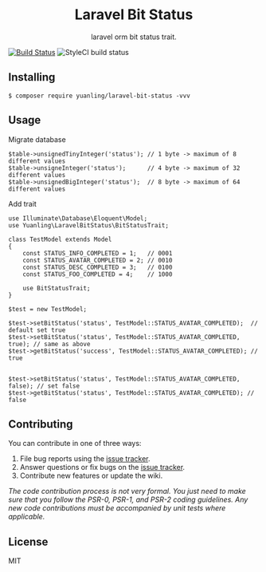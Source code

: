 <h1 align="center"> Laravel Bit Status </h1>

<p align="center"> laravel orm bit status trait.</p>

[![Build Status](https://travis-ci.com/LaneHub/laravel-bit-status.svg?branch=master)](https://travis-ci.com/LaneHub/laravel-bit-status)
![StyleCI build status](https://github.styleci.io/repos/349354592/shield)

## Installing

```shell
$ composer require yuanling/laravel-bit-status -vvv
```

## Usage

Migrate database
```
$table->unsignedTinyInteger('status'); // 1 byte -> maximum of 8  different values
$table->unsigneInteger('status');      // 4 byte -> maximum of 32 different values
$table->unsignedBigInteger('status');  // 8 byte -> maximum of 64 different values
```

Add trait
```
use Illuminate\Database\Eloquent\Model;
use Yuanling\LaravelBitStatus\BitStatusTrait;

class TestModel extends Model
{
    const STATUS_INFO_COMPLETED = 1;   // 0001
    const STATUS_AVATAR_COMPLETED = 2; // 0010
    const STATUS_DESC_COMPLETED = 3;   // 0100
    const STATUS_FOO_COMPLETED = 4;    // 1000

    use BitStatusTrait;
}
```


```
$test = new TestModel;

$test->setBitStatus('status', TestModel::STATUS_AVATAR_COMPLETED);  // default set true
$test->setBitStatus('status', TestModel::STATUS_AVATAR_COMPLETED, true); // same as above
$test->getBitStatus('success', TestModel::STATUS_AVATAR_COMPLETED); // true


$test->setBitStatus('status', TestModel::STATUS_AVATAR_COMPLETED, false); // set false
$test->getBitStatus('status', TestModel::STATUS_AVATAR_COMPLETED); // false
```

## Contributing

You can contribute in one of three ways:

1. File bug reports using the [issue tracker](https://github.com/LaneHub/laravel-bit-status/issues).
2. Answer questions or fix bugs on the [issue tracker](https://github.com/LaneHub/laravel-bit-status/issues).
3. Contribute new features or update the wiki.

_The code contribution process is not very formal. You just need to make sure that you follow the PSR-0, PSR-1, and PSR-2 coding guidelines. Any new code contributions must be accompanied by unit tests where applicable._

## License

MIT
